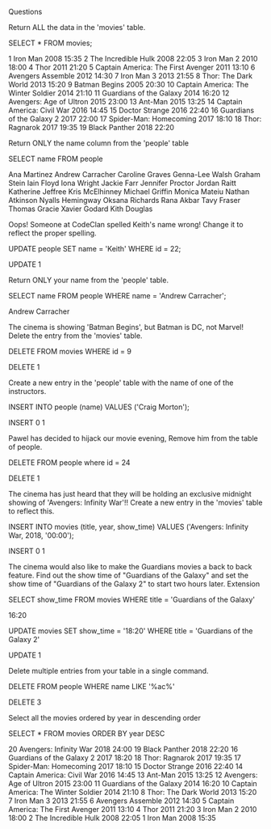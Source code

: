 Questions

Return ALL the data in the 'movies' table.

SELECT * FROM movies;

1	Iron Man	2008	15:35
2	The Incredible Hulk	2008	22:05
3	Iron Man 2	2010	18:00
4	Thor	2011	21:20
5	Captain America: The First Avenger	2011	13:10
6	Avengers Assemble	2012	14:30
7	Iron Man 3	2013	21:55
8	Thor: The Dark World	2013	15:20
9	Batman Begins	2005	20:30
10	Captain America: The Winter Soldier	2014	21:10
11	Guardians of the Galaxy	2014	16:20
12	Avengers: Age of Ultron	2015	23:00
13	Ant-Man	2015	13:25
14	Captain America: Civil War	2016	14:45
15	Doctor Strange	2016	22:40
16	Guardians of the Galaxy 2	2017	22:00
17	Spider-Man: Homecoming	2017	18:10
18	Thor: Ragnarok	2017	19:35
19	Black Panther	2018	22:20

Return ONLY the name column from the 'people' table

SELECT name FROM people

Ana Martinez
Andrew Carracher
Caroline Graves
Genna-Lee Walsh
Graham Stein
Iain Floyd
Iona Wright
Jackie Farr
Jennifer Proctor
Jordan Raitt
Katherine Jeffree
Kris McElhinney
Michael Griffin
Monica Mateiu
Nathan Atkinson
Nyalls Hemingway
Oksana Richards
Rana Akbar
Tavy Fraser
Thomas Gracie
Xavier Godard
Kith Douglas

Oops! Someone at CodeClan spelled Keith's name wrong! Change it to reflect the proper spelling.

UPDATE people
SET name = 'Keith'
WHERE id = 22;

UPDATE 1

Return ONLY your name from the 'people' table.

SELECT name FROM people
WHERE name = 'Andrew Carracher';

Andrew Carracher

The cinema is showing 'Batman Begins', but Batman is DC, not Marvel! Delete the entry from the 'movies' table.


DELETE FROM movies
WHERE id = 9

DELETE 1

Create a new entry in the 'people' table with the name of one of the instructors.

INSERT INTO people (name) VALUES ('Craig Morton');

INSERT 0 1

Pawel has decided to hijack our movie evening, Remove him from the table of people.

DELETE FROM people
where id = 24

DELETE 1

The cinema has just heard that they will be holding an exclusive midnight showing of 'Avengers: Infinity War'!! Create a new entry in the 'movies' table to reflect this.

INSERT INTO movies (title, year, show_time) VALUES ('Avengers: Infinity War, 2018, '00:00');

INSERT 0 1

The cinema would also like to make the Guardians movies a back to back feature. Find out the show time of "Guardians of the Galaxy" and set the show time of "Guardians of the Galaxy 2" to start two hours later.
Extension

SELECT show_time FROM movies WHERE title = 'Guardians of the Galaxy'

16:20

UPDATE movies SET show_time = '18:20' WHERE title = 'Guardians of the Galaxy 2'

UPDATE 1

Delete multiple entries from your table in a single command.

DELETE FROM people
WHERE name LIKE '%ac%'

DELETE 3

Select all the movies ordered by year in descending order

SELECT * FROM movies
ORDER BY year DESC

20	Avengers: Infinity War	2018	24:00
19	Black Panther	2018	22:20
16	Guardians of the Galaxy 2	2017	18:20
18	Thor: Ragnarok	2017	19:35
17	Spider-Man: Homecoming	2017	18:10
15	Doctor Strange	2016	22:40
14	Captain America: Civil War	2016	14:45
13	Ant-Man	2015	13:25
12	Avengers: Age of Ultron	2015	23:00
11	Guardians of the Galaxy	2014	16:20
10	Captain America: The Winter Soldier	2014	21:10
8	Thor: The Dark World	2013	15:20
7	Iron Man 3	2013	21:55
6	Avengers Assemble	2012	14:30
5	Captain America: The First Avenger	2011	13:10
4	Thor	2011	21:20
3	Iron Man 2	2010	18:00
2	The Incredible Hulk	2008	22:05
1	Iron Man	2008	15:35

